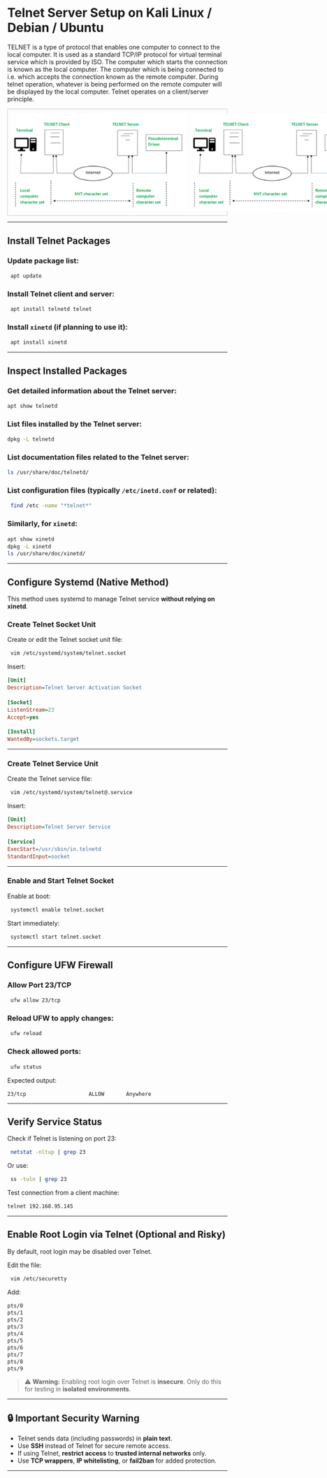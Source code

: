 
# Telnet Server Setup on Kali Linux / Debian / Ubuntu
TELNET is a type of protocol that enables one computer to connect to the local computer. It is used as a standard TCP/IP protocol for virtual terminal service which is provided by ISO. The computer which starts the connection is known as the local computer. The computer which is being connected to i.e. which accepts the connection known as the remote computer. During telnet operation, whatever is being performed on the remote computer will be displayed by the local computer. Telnet operates on a client/server principle.

<div style="display: flex; justify-content: space-between; gap: 10px; border: 1px solid #ccc; padding: 10px;">

  <img src="https://github.com/nikhilpatidar01/Linux-Server/blob/Master/Proxy%20Server/CentOS/Configuration%20Images/12.%20How%20to%20Work%20Telnet.png" width="400"/>

  <img src="https://github.com/nikhilpatidar01/Linux-Server/blob/Master/Proxy%20Server/CentOS/Configuration%20Images/12.%20How%20to%20Work%20Telnet.png" width="400"/>

</div>

---

## Install Telnet Packages

### Update package list:
```bash
 apt update
```

### Install Telnet client and server:
```bash
 apt install telnetd telnet
```

### Install `xinetd` (if planning to use it):
```bash
 apt install xinetd
```

---

## Inspect Installed Packages

### Get detailed information about the Telnet server:
```bash
apt show telnetd
```

### List files installed by the Telnet server:
```bash
dpkg -L telnetd
```

### List documentation files related to the Telnet server:
```bash
ls /usr/share/doc/telnetd/
```

### List configuration files (typically `/etc/inetd.conf` or related):
```bash
 find /etc -name "*telnet*"
```

### Similarly, for `xinetd`:
```bash
apt show xinetd
dpkg -L xinetd
ls /usr/share/doc/xinetd/
```

---

## Configure Systemd (Native Method)

This method uses systemd to manage Telnet service **without relying on xinetd**.

### Create Telnet Socket Unit

Create or edit the Telnet socket unit file:
```bash
 vim /etc/systemd/system/telnet.socket
```

Insert:
```ini
[Unit]
Description=Telnet Server Activation Socket

[Socket]
ListenStream=23
Accept=yes

[Install]
WantedBy=sockets.target
```

---

### Create Telnet Service Unit

Create the Telnet service file:
```bash
 vim /etc/systemd/system/telnet@.service
```

Insert:
```ini
[Unit]
Description=Telnet Server Service

[Service]
ExecStart=/usr/sbin/in.telnetd
StandardInput=socket
```

---

### Enable and Start Telnet Socket

Enable at boot:
```bash
 systemctl enable telnet.socket
```

Start immediately:
```bash
 systemctl start telnet.socket
```

---

## Configure UFW Firewall

### Allow Port 23/TCP
```bash
 ufw allow 23/tcp
```

### Reload UFW to apply changes:
```bash
 ufw reload
```

### Check allowed ports:
```bash
 ufw status
```

Expected output:
```
23/tcp                    ALLOW       Anywhere
```

---

## Verify Service Status

Check if Telnet is listening on port 23:
```bash
 netstat -nltup | grep 23
```
Or use:
```bash
 ss -tuln | grep 23
```

Test connection from a client machine:
```bash
telnet 192.168.95.145
```

---

## Enable Root Login via Telnet (Optional and Risky)

By default, root login may be disabled over Telnet.

Edit the file:
```bash
 vim /etc/securetty
```

Add:
```
pts/0
pts/1
pts/2
pts/3
pts/4
pts/5
pts/6
pts/7
pts/8
pts/9
```

> ⚠️ **Warning:** Enabling root login over Telnet is **insecure**. Only do this for testing in **isolated environments**.

---

## 🔒 Important Security Warning

- Telnet sends data (including passwords) in **plain text**.
- Use **SSH** instead of Telnet for secure remote access.
- If using Telnet, **restrict access** to **trusted internal networks** only.
- Use **TCP wrappers**, **IP whitelisting**, or **fail2ban** for added protection.

---
